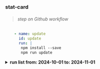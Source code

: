 ### stat-card
####


> ###### step on Github workflow
```yaml
    - name: update
      id: update
      run: |
       npm install --save
       npm run update
 ```      



<details><summary><strong>run list from: 2024-10-01 to: 2024-11-01</strong></summary>

**number** | **conclusion** | **event** | **updatedAt** | **status** | **url**
---: | :---  | :---  | :---  | :---  | :--- 
#450|success|schedule|2024-10-31 04:20:47 CET|completed|[*#450*](https://github.com/milankomaj/stat-card/actions/runs/11605520259)
#449|success|schedule|2024-10-30 04:19:42 CET|completed|[*#449*](https://github.com/milankomaj/stat-card/actions/runs/11586347553)
#448|success|schedule|2024-10-29 04:19:56 CET|completed|[*#448*](https://github.com/milankomaj/stat-card/actions/runs/11566661221)
#447|success|schedule|2024-10-28 04:23:07 CET|completed|[*#447*](https://github.com/milankomaj/stat-card/actions/runs/11546733668)
#446|success|schedule|2024-10-27 04:22:26 CET|completed|[*#446*](https://github.com/milankomaj/stat-card/actions/runs/11537188373)
#445|success|schedule|2024-10-26 05:15:49 CEST|completed|[*#445*](https://github.com/milankomaj/stat-card/actions/runs/11528445584)
#444|success|schedule|2024-10-25 05:21:35 CEST|completed|[*#444*](https://github.com/milankomaj/stat-card/actions/runs/11511252151)
#443|success|schedule|2024-10-24 05:18:34 CEST|completed|[*#443*](https://github.com/milankomaj/stat-card/actions/runs/11491977177)
#442|success|schedule|2024-10-23 05:18:27 CEST|completed|[*#442*](https://github.com/milankomaj/stat-card/actions/runs/11472374641)
#441|success|schedule|2024-10-22 05:18:45 CEST|completed|[*#441*](https://github.com/milankomaj/stat-card/actions/runs/11452581387)
#440|success|schedule|2024-10-21 05:22:32 CEST|completed|[*#440*](https://github.com/milankomaj/stat-card/actions/runs/11432568346)
#439|success|schedule|2024-10-20 05:22:41 CEST|completed|[*#439*](https://github.com/milankomaj/stat-card/actions/runs/11423016490)
#438|success|schedule|2024-10-19 05:17:08 CEST|completed|[*#438*](https://github.com/milankomaj/stat-card/actions/runs/11414110093)
#437|success|schedule|2024-10-18 05:19:57 CEST|completed|[*#437*](https://github.com/milankomaj/stat-card/actions/runs/11396827792)
#436|success|schedule|2024-10-17 05:18:17 CEST|completed|[*#436*](https://github.com/milankomaj/stat-card/actions/runs/11377701781)
#435|success|schedule|2024-10-16 05:20:31 CEST|completed|[*#435*](https://github.com/milankomaj/stat-card/actions/runs/11358250416)
#434|success|schedule|2024-10-15 05:19:40 CEST|completed|[*#434*](https://github.com/milankomaj/stat-card/actions/runs/11338653674)
#433|success|schedule|2024-10-14 05:21:38 CEST|completed|[*#433*](https://github.com/milankomaj/stat-card/actions/runs/11320419830)
#432|success|schedule|2024-10-13 05:20:14 CEST|completed|[*#432*](https://github.com/milankomaj/stat-card/actions/runs/11311005985)
#431|success|schedule|2024-10-12 05:15:49 CEST|completed|[*#431*](https://github.com/milankomaj/stat-card/actions/runs/11302247076)
#430|success|schedule|2024-10-11 05:16:57 CEST|completed|[*#430*](https://github.com/milankomaj/stat-card/actions/runs/11285681097)
#429|success|schedule|2024-10-10 05:17:59 CEST|completed|[*#429*](https://github.com/milankomaj/stat-card/actions/runs/11266799346)
#428|success|schedule|2024-10-09 05:18:54 CEST|completed|[*#428*](https://github.com/milankomaj/stat-card/actions/runs/11247573614)
#427|success|schedule|2024-10-08 05:19:55 CEST|completed|[*#427*](https://github.com/milankomaj/stat-card/actions/runs/11227939489)
#426|success|schedule|2024-10-07 05:20:06 CEST|completed|[*#426*](https://github.com/milankomaj/stat-card/actions/runs/11208048505)
#425|success|schedule|2024-10-06 05:22:05 CEST|completed|[*#425*](https://github.com/milankomaj/stat-card/actions/runs/11198534018)
#424|success|schedule|2024-10-05 05:16:36 CEST|completed|[*#424*](https://github.com/milankomaj/stat-card/actions/runs/11189968227)
#423|success|schedule|2024-10-04 05:18:33 CEST|completed|[*#423*](https://github.com/milankomaj/stat-card/actions/runs/11173373069)
#422|success|schedule|2024-10-03 05:18:08 CEST|completed|[*#422*](https://github.com/milankomaj/stat-card/actions/runs/11155253706)
#421|success|schedule|2024-10-02 05:17:24 CEST|completed|[*#421*](https://github.com/milankomaj/stat-card/actions/runs/11137214086)
#420|success|schedule|2024-10-01 05:26:05 CEST|completed|[*#420*](https://github.com/milankomaj/stat-card/actions/runs/11118055913)
</details>
